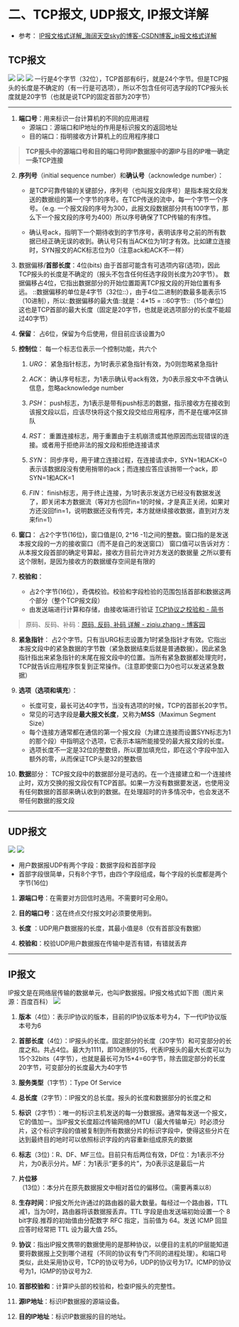 # 二、TCP报文, UDP报文, IP报文详解
* 参考：
[IP报文格式详解_海阔天空sky的博客-CSDN博客_ip报文格式详解](https://blog.csdn.net/Mary19920410/article/details/59035804?spm=1001.2014.3001.5502)

## TCP报文

![](%E4%BA%8C%E3%80%81TCP%E6%8A%A5%E6%96%87,%20UDP%E6%8A%A5%E6%96%87,%20IP%E6%8A%A5%E6%96%87%E8%AF%A6%E8%A7%A3/93327B67-97D9-485F-93CE-239759653C0A%202.png)
![](%E4%BA%8C%E3%80%81TCP%E6%8A%A5%E6%96%87,%20UDP%E6%8A%A5%E6%96%87,%20IP%E6%8A%A5%E6%96%87%E8%AF%A6%E8%A7%A3/0ECC0930-7E8B-4837-8BE9-01913FDDC85F%202.png)
![](%E4%BA%8C%E3%80%81TCP%E6%8A%A5%E6%96%87,%20UDP%E6%8A%A5%E6%96%87,%20IP%E6%8A%A5%E6%96%87%E8%AF%A6%E8%A7%A3/page90image23351568%202.png) 
一行是4个字节（32位），TCP首部有6行，就是24个字节。但是TCP报头的长度是不确定的（有一行是可选项），所以不包含任何可选字段的TCP报头长度就是20字节（也就是说TCP的固定首部为20字节）
- - - -
1. **端口号**：用来标识一台计算机的不同的应用进程
	* 源端口：源端口和IP地址的作用是标识报文的返回地址
	* 目的端口：指明接收方计算机上的应用程序接口
> **TCP报头中的源端口号和目的端口号同IP数据报中的源IP与目的IP唯一确定一条TCP连接**  

2. **序列号**（initial sequence number）和**确认号**（acknowledge number）：

	* 是TCP可靠传输的关键部分，序列号（也叫报文段序号）是指本报文段发送的数据组的第一个字节的序号。在TCP传送的流中，每一个字节一个序号。（e.g. 一个报文段的序号为300，此报文段数据部分共有100字节，那么下一个报文段的序号为400）所以序号确保了TCP传输的有序性。

	* 确认号ack，指明下一个期待收到的字节序号，表明该序号之前的所有数据已经正确无误的收到。确认号只有当ACK位为1时才有效。比如建立连接时，SYN报文的ACK标志位为0（注意ack和ACK不一样）

3. 数据偏移/**首部长度**：4位(bits) 
	由于首部可能含有可选项内容(选项)，因此TCP报头的长度是不确定的（报头不包含任何任选字段则长度为20字节）。
	数据偏移占4位，它指出数据部分的开始位置距离TCP报文段的开始位置有多远。
	::数据偏移的单位是4字节（32位::），由于4位二进制的数最多能表示15（10进制），所以::数据偏移的最大值::就是：4*15 = ::60字节::（15个单位）
	这也是TCP首部的最大长度（固定是20字节，也就是说选项部分的长度不能超过40字节）

4. **保留**：
	占6位，保留为今后使用，但目前应该设置为0

5. **控制位**：
	每一个标志位表示一个控制功能，共六个
	1. *URG*：
		紧急指针标志，为1时表示紧急指针有效，为0则忽略紧急指针
	2. *ACK*：
		确认序号标志，为1表示确认号ack有效，为0表示报文中不含确认信息，忽略acknowledge number

	3. *PSH*：
		push标志，为1表示是带有push标志的数据，指示接收方在接收到该报文段以后，应该尽快将这个报文段交给应用程序，而不是在缓冲区排队
	4. *RST*：
		重置连接标志，用于重置由于主机崩溃或其他原因而出现错误的连接。或者用于拒绝非法的报文段和拒绝连接请求
	5. *SYN*：
		同步序号，用于建立连接过程，在连接请求中，SYN=1和ACK=0表示该数据段没有使用捎带的ack；而连接应答应该捎带一个ack，即SYN=1和ACK=1
	6. *FIN*：
		finish标志，用于终止连接，为1时表示发送方已经没有数据发送了，即关闭本方数据流（等对方也回fin=1的时候，才是真正关闭，如果对方还没回fin=1，说明数据还没有传完，本方就继续接收数据，直到对方发来fin=1）

6. **窗口**：
	占2个字节(16位)，窗口值是[0, 2^16 -1]之间的整数。窗口指的是发送本报文段的一方的接收窗口（而不是自己的发送窗口）
	窗口值可以告诉对方：从本报文段首部的确定号算起，接收方目前允许对方发送的数据量
	之所以要有这个限制，是因为接收方的数据缓存空间是有限的

7. **校验和**：
	* 占2个字节(16位），奇偶校验。校验和字段检验的范围包括首部和数据这两个部分（整个TCP报文段）
	* 	由发送端进行计算和存储，由接收端进行验证
[TCP协议之校验和 - 简书](https://www.jianshu.com/p/56576cb4cca9)
> 原码、反码、补码：[原码, 反码, 补码 详解 - ziqiu.zhang - 博客园](https://www.cnblogs.com/zhangziqiu/archive/2011/03/30/ComputerCode.html)  

8. **紧急指针**：
	占2个字节。只有当URG标志设置为1时紧急指针才有效。它指出本报文段中的紧急数据的字节数（紧急数据结束后就是普通数据）。因此紧急指针指出来紧急指针的末尾在报文段中的位置。当所有紧急数据都处理完时，TCP就告诉应用程序恢复到正常操作。（注意即使窗口为0也可以发送紧急数据）

9. **选项（选项和填充**）：
	* 长度可变，最长可达40字节，当没有选项的时候，TCP的首部长20字节。
	* 常见的可选字段是**最大报文长度**，又称为**MSS**（Maximun Segment Size）
	* 每个连接方通常都在通信的第一个报文段（为建立连接而设置SYN标志为1的那个段）中指明这个选项，它表示本端所能接受的最大报文段的长度。
	* 选项长度不一定是32位的整数倍，所以要加填充位，即在这个字段中加入额外的零，从而保证TCP头是32的整数倍

10. **数据**部分：
	TCP报文段中的数据部分是可选的。在一个连接建立和一个连接终止时，双方交换的报文段仅有TCP首部。如果一方没有数据要发送，也使用没有任何数据的首部来确认收到的数据。在处理超时的许多情况中，也会发送不带任何数据的报文段
	
- - - -
## UDP报文
![](%E4%BA%8C%E3%80%81TCP%E6%8A%A5%E6%96%87,%20UDP%E6%8A%A5%E6%96%87,%20IP%E6%8A%A5%E6%96%87%E8%AF%A6%E8%A7%A3/923C2957-71AB-48EB-9732-35DC4D53CBA6%202.png)
![](%E4%BA%8C%E3%80%81TCP%E6%8A%A5%E6%96%87,%20UDP%E6%8A%A5%E6%96%87,%20IP%E6%8A%A5%E6%96%87%E8%AF%A6%E8%A7%A3/ag0tzl6v6c%202.jpeg)

* 用户数据报UDP有两个字段：数据字段和首部字段
* 首部字段很简单，只有8个字节，由四个字段组成，每个字段的长度都是两个字节(16位)

1. **源端口号**：在需要对方回信时选用。不需要时可全用0。

2. **目的端口号**：这在终点交付报文时必须要使用到。

3. **长度** ：UDP用户数据报的长度，其最小值是8（仅有首部没有数据）

4. **校验和**：校验UDP用户数据报在传输中是否有错，有错就丢弃

- - - -
## IP报文
IP报文是在网络层传输的数据单元，也叫IP数据报。IP报文格式如下图（图片来源：百度百科）
![](%E4%BA%8C%E3%80%81TCP%E6%8A%A5%E6%96%87,%20UDP%E6%8A%A5%E6%96%87,%20IP%E6%8A%A5%E6%96%87%E8%AF%A6%E8%A7%A3/09AF7B70-AC96-4048-BD58-7BD52E2B4C1D%202.png)
1. **版本**（4位）：表示IP协议的版本，目前的IP协议版本号为4，下一代IP协议版本号为6

2. **首部长度**（4位）：IP报头的长度。固定部分的长度（20字节）和可变部分的长度之和。共占4位。最大为1111，即10进制的15，代表IP报头的最大长度可以为15个32bits（4字节），也就是最长可为15*4=60字节，除去固定部分的长度20字节，可变部分的长度最大为40字节

3. **服务类型**（1字节）：Type Of Service

4. **总长度**（2字节）：IP报文的总长度。报头的长度和数据部分的长度之和

5. **标识**（2字节）：唯一的标识主机发送的每一分数据报。通常每发送一个报文，它的值加一。当IP报文长度超过传输网络的MTU（最大传输单元）时必须分片，这个标识字段的值被复制到所有数据分片的标识字段中，使得这些分片在达到最终目的地时可以依照标识字段的内容重新组成原先的数据

6. **标志**（3位)：R、DF、MF三位。目前只有后两位有效，DF位：为1表示不分片，为0表示分片。MF：为1表示“更多的片”，为0表示这是最后一片

7. **片位移**（13位）：本分片在原先数据报文中相对首位的偏移位。（需要再乘以8）

8. **生存时间**：IP报文所允许通过的路由器的最大数量。每经过一个路由器，TTL减1，当为0时，路由器将该数据报丢弃。TTL 字段是由发送端初始设置一个 8 bit字段.推荐的初始值由分配数字 RFC 指定，当前值为 64。发送 ICMP 回显应答时经常把 TTL 设为最大值 255。

9. **协议**：指出IP报文携带的数据使用的是那种协议，以便目的主机的IP层能知道要将数据报上交到哪个进程（不同的协议有专门不同的进程处理）。和端口号类似，此处采用协议号，TCP的协议号为6，UDP的协议号为17。ICMP的协议号为1，IGMP的协议号为2.

10. **首部校验和**：计算IP头部的校验和，检查IP报头的完整性。

11. **源IP地址**：标识IP数据报的源端设备。

12. **目的IP地址**：标识IP数据报的目的地址。